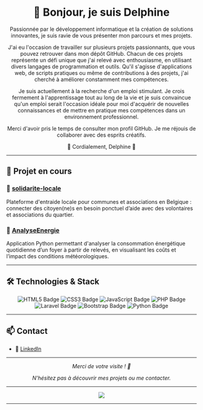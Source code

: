 <h1 align="center"> 💫 Bonjour, je suis Delphine </h1>



<div align='center'>

Passionnée par le développement informatique et la création de solutions innovantes, je suis ravie de vous présenter mon parcours et mes projets.

J'ai eu l'occasion de travailler sur plusieurs projets passionnants, que vous pouvez retrouver dans mon dépôt GitHub. Chacun de ces projets représente un défi unique que j'ai relevé avec enthousiasme, en utilisant divers langages de programmation et outils. Qu'il s'agisse d'applications web, de scripts pratiques ou même de contributions à des projets, j'ai cherché à améliorer constamment mes compétences.

Je suis actuellement à la recherche d'un emploi stimulant. Je crois fermement à l'apprentissage tout au long de la vie et je suis convaincue qu'un emploi serait l'occasion idéale pour moi d'acquérir de nouvelles connaissances et de mettre en pratique mes compétences dans un environnement professionnel.

Merci d'avoir pris le temps de consulter mon profil GitHub. Je me réjouis de collaborer avec des esprits créatifs.

🔭 Cordialement, Delphine 🔭 </div>

---

## 🚀 Projet en cours

### 🔧 [solidarite-locale](https://github.com/DelphineLecorney/solidarite-locale)
Plateforme d'entraide locale pour communes et associations en Belgique : connecter des citoyen(ne)s en besoin ponctuel d’aide avec des volontaires et associations du quartier.


### 🔧 [AnalyseEnergie](https://github.com/DelphineLecorney/AnalyseEnergie)
Application Python permettant d'analyser la consommation énergétique quotidienne d’un foyer à partir de relevés, en visualisant les coûts et l’impact des conditions météorologiques.

---

## 🛠 Technologies & Stack

<p align="center">
  <img src="https://img.shields.io/badge/HTML5-E34F26?style=for-the-badge&logo=html5&logoColor=white" alt="HTML5 Badge"/>
  <img src="https://img.shields.io/badge/CSS3-1572B6?style=for-the-badge&logo=css3&logoColor=white" alt="CSS3 Badge"/>
  <img src="https://img.shields.io/badge/JavaScript-F7DF1E?style=for-the-badge&logo=javascript&logoColor=black" alt="JavaScript Badge"/>
  <img src="https://img.shields.io/badge/PHP-777BB4?style=for-the-badge&logo=php&logoColor=white" alt="PHP Badge"/>
  <img src="https://img.shields.io/badge/Laravel-FF2D20?style=for-the-badge&logo=laravel&logoColor=white" alt="Laravel Badge"/>
  <img src="https://img.shields.io/badge/Bootstrap-563D7C?style=for-the-badge&logo=bootstrap&logoColor=white" alt="Bootstrap Badge"/>
  <img src="https://img.shields.io/badge/Python-3776AB?style=for-the-badge&logo=python&logoColor=white" alt="Python Badge"/>
</p>

---


## 📫 Contact

- 🔗 [LinkedIn](https://be.linkedin.com/in/delphine-lecorney)

---

<p align="center"><i>Merci de votre visite ! 👋</i></p>

<p align="center"><i>N'hésitez pas à découvrir mes projets ou me contacter.</i></p>

<div align="center">

---


![](https://github-readme-streak-stats.herokuapp.com/?user=DelphineLecorney&theme=dark&hide_border=false)

---

  

